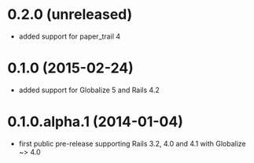 # 0.2.0 (unreleased)

* added support for paper_trail 4

# 0.1.0 (2015-02-24)

* added support for Globalize 5 and Rails 4.2

# 0.1.0.alpha.1 (2014-01-04)

* first public pre-release supporting Rails 3.2, 4.0 and 4.1 with
Globalize ~> 4.0
